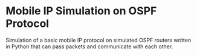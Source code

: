 # Mobile IP Simulation on OSPF Protocol
Simulation of a basic mobile IP protocol on simulated OSPF routers written in Python that can pass packets and communicate with each other.
